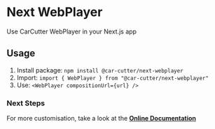 # Next WebPlayer

Use CarCutter WebPlayer in your Next.js app

## Usage

1. Install package: `npm install @car-cutter/next-webplayer`
2. Import: `import { WebPlayer } from "@car-cutter/next-webplayer"`
3. Use: `<WebPlayer compositionUrl={url} />`

### Next Steps

For more customisation, take a look at the **[Online Documentation](https://carcutter.github.io/cars-webplayer-js/)**
